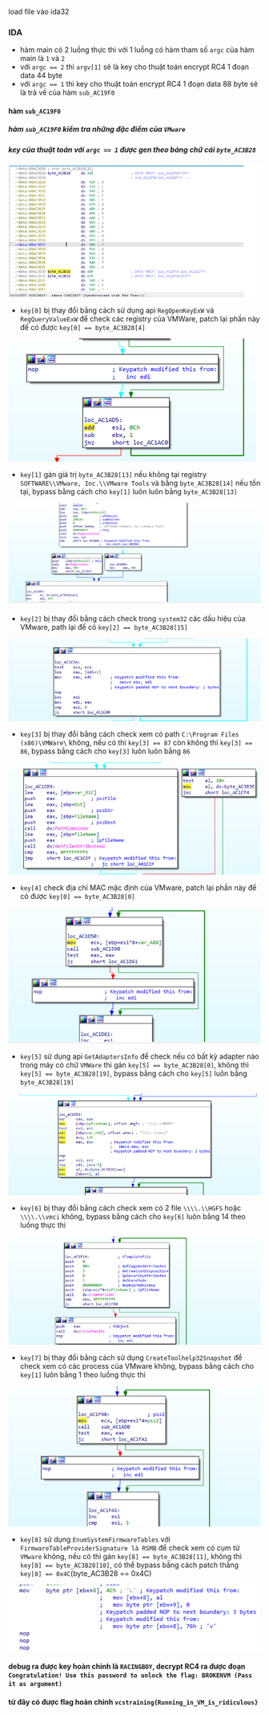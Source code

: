 load file vào ida32
### IDA
- hàm main có 2 luồng thực thi với 1 luồng có hàm tham số `argc` của hàm main là `1` và `2`
- với `argc == 2` thì `argv[1]` sẽ là key cho thuật toán encrypt RC4 1 đoạn data 44 byte
- với `argc == 1` thì key cho thuật toán encrypt RC4 1 đoạn data 88 byte sẽ là trả về của hàm `sub_AC19F0`


#### hàm `sub_AC19F0` 
##### hàm `sub_AC19F0` kiểm tra những đặc điểm của `VMware` 
##### key của thuật toán với `argc == 1` được gen theo bảng chữ cái `byte_AC3B28`


![](abc.png)


- `key[0]` bị thay đổi bằng cách sử dụng api `RegOpenKeyExW` và `RegQueryValueExW` để check các registry của VMWare, patch lại phần này để có được `key[0] == byte_AC3B28[4]`


![](patch0.png)


- `key[1]` gán giá trị `byte_AC3B28[13]` nếu không tại registry `SOFTWARE\\VMware, Inc.\\VMware Tools` và bằng `byte_AC3B28[14]` nếu tồn tại, bypass bằng cách cho `key[1]` luôn luôn bằng `byte_AC3B28[13]`


![](patch1.png)


- `key[2]` bị thay đổi bằng cách check trong `system32` các dấu hiệu của VMware, path lại để có `key[2] == byte_AC3B28[15]`


![](patch2.png)


- `key[3]` bị thay đổi bằng cách check xem có path `C:\Program Files (x86)\VMWare\` không, nếu có thì `key[3] == 87` còn không thì `key[3] == 86`, bypass bằng cách cho `key[3]` luôn luôn bằng `86`


![](patch3.png)


- `key[4]` check địa chỉ MAC mặc định của VMware, patch lại phần này để có được `key[0] == byte_AC3B28[0]`


![](patch4.png)


- `key[5]` sử dụng api `GetAdaptersInfo` để check nếu có bất kỳ adapter nào trong máy có chữ `VMWare` thì gán `key[5] == byte_AC3B28[0]`, không thì `key[5] == byte_AC3B28[19]`, bypass bằng cách cho `key[5]` luôn bằng `byte_AC3B28[19]` 


![](patch5.png)


- `key[6]` bị thay đổi bằng cách check xem có 2 file `\\\\.\\HGFS` hoặc `\\\\.\\vmci` không, bypass bằng cách cho `key[6]` luôn bằng 14 theo luồng thực thi 


![](patch6.png)


- `key[7]` bị thay đổi bằng cách sử dụng `CreateToolhelp32Snapshot` để check xem có các process của VMware không, bypass bằng cách cho `key[1]` luôn bằng 1 theo luồng thực thi 


![](patch7.png)

- `key[8]` sử dụng `EnumSystemFirmwareTables` với `FirmwareTableProviderSignature là RSMB` để check xem có cụm từ `VMware` không, nếu có thì gán `key[8] == byte_AC3B28[11]`, không thì `key[8] == byte_AC3B28[10]`, có thể bypass bằng cách patch thằng `key[8] == 0x4C`(byte_AC3B28 == 0x4C)


![](patch8.png)


#### debug ra được key hoàn chỉnh là `RACINGBOY`, decrypt RC4 ra được đoạn `Congratulation! Use this password to unlock the flag: BROKENVM (Pass it as argument)`

#### từ đây có được flag hoàn chỉnh `vcstraining{Running_in_VM_is_ridiculous}`